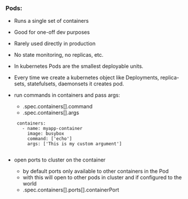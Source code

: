 ### Pods:
* Runs a single set of containers
* Good for one-off dev purposes
* Rarely used directly in production
* No state monitoring, no replicas, etc.
* In kubernetes Pods are the smallest deployable units. 
* Every time we create a kubernetes object like Deployments, replica-sets, statefulsets, daemonsets it creates pod.
* run commands in containers and pass args:
    * .spec.containers[].command
    * .spec.containers[].args
    
   ```
    containers:
      - name: myapp-container
        image: busybox
        command: ['echo']
        args: ['This is my custom argument']
    
    ```
* open ports to cluster on the container
    * by default ports only available to other containers in the Pod
    * with this will open to other pods in cluster and if configured to the world
    * .spec.containers[].ports[].containerPort


